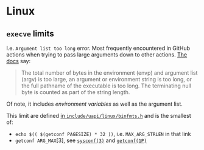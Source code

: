 # Linux

## `execve` limits

I.e. `Argument list too long` error. Most frequently encountered in GitHub
actions when trying to pass large arguments down to other actions. [The
docs](https://man.archlinux.org/man/execve.2.en#E2BIG) say:

> The total number of bytes in the environment (envp) and argument list (argv)
> is too large, an argument or environment string is too long, or the full
> pathname of the executable is too long. The terminating null byte is counted
> as part of the string length.

Of note, it includes *environment variables* as well as the argument list.

This limit are defined [in
`include/uapi/linux/binfmts.h`](https://git.kernel.org/pub/scm/linux/kernel/git/torvalds/linux.git/tree/include/uapi/linux/binfmts.h?id=861c0981648f5b64c86fd028ee622096eb7af05a)
and is the smallest of:

  - `echo $(( $(getconf PAGESIZE) * 32 ))`, i.e. `MAX_ARG_STRLEN` in that link
  - `getconf ARG_MAX`\[3\], see
    [`sysconf(3)`](https://man.archlinux.org/man/sysconf.3.en) and
    [`getconf(1P)`](https://man.archlinux.org/man/getconf.1p.en)
